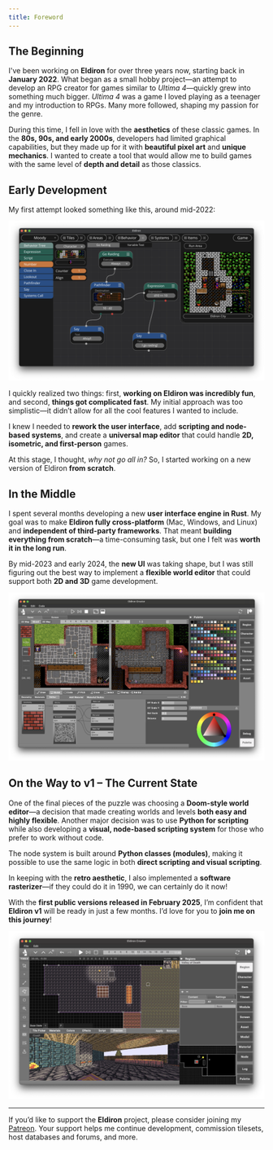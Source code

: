 ```yaml
---
title: Foreword
---
```


## The Beginning

I've been working on **Eldiron** for over three years now, starting back in **January 2022**. What began as a small hobby project—an attempt to develop an RPG creator for games similar to *Ultima 4*—quickly grew into something much bigger. *Ultima 4* was a game I loved playing as a teenager and my introduction to RPGs. Many more followed, shaping my passion for the genre.

During this time, I fell in love with the **aesthetics** of these classic games. In the **80s, 90s, and early 2000s**, developers had limited graphical capabilities, but they made up for it with **beautiful pixel art** and **unique mechanics**. I wanted to create a tool that would allow me to build games with the same level of **depth and detail** as those classics.

## Early Development

My first attempt looked something like this, around mid-2022:

![Eldiron v1](/img/docs/eldironv1.png)

I quickly realized two things: first, **working on Eldiron was incredibly fun**, and second, **things got complicated fast**. My initial approach was too simplistic—it didn’t allow for all the cool features I wanted to include.

I knew I needed to **rework the user interface**, add **scripting and node-based systems**, and create a **universal map editor** that could handle **2D, isometric, and first-person** games.

At this stage, I thought, *why not go all in?* So, I started working on a new version of Eldiron **from scratch**.

## In the Middle

I spent several months developing a new **user interface engine in Rust**. My goal was to make **Eldiron fully cross-platform** (Mac, Windows, and Linux) and **independent of third-party frameworks**. That meant **building everything from scratch**—a time-consuming task, but one I felt was **worth it in the long run**.

By mid-2023 and early 2024, the **new UI** was taking shape, but I was still figuring out the best way to implement a **flexible world editor** that could support both **2D and 3D** game development.

![Eldiron v2](/img/docs/eldironv2.png)

## On the Way to v1 – The Current State

One of the final pieces of the puzzle was choosing a **Doom-style world editor**—a decision that made creating worlds and levels **both easy and highly flexible**. Another major decision was to use **Python for scripting** while also developing a **visual, node-based scripting system** for those who prefer to work without code.

The node system is built around **Python classes (modules)**, making it possible to use the same logic in both **direct scripting and visual scripting**.

In keeping with the **retro aesthetic**, I also implemented a **software rasterizer**—if they could do it in 1990, we can certainly do it now!

With the **first public versions released in February 2025**, I’m confident that **Eldiron v1** will be ready in just a few months. I’d love for you to **join me on this journey**!

![Eldiron v3](/img/docs/screenshot.png)

---

If you’d like to support the **Eldiron** project, please consider joining my [Patreon](https://www.patreon.com/eldiron). Your support helps me continue development, commission tilesets, host databases and forums, and more.
